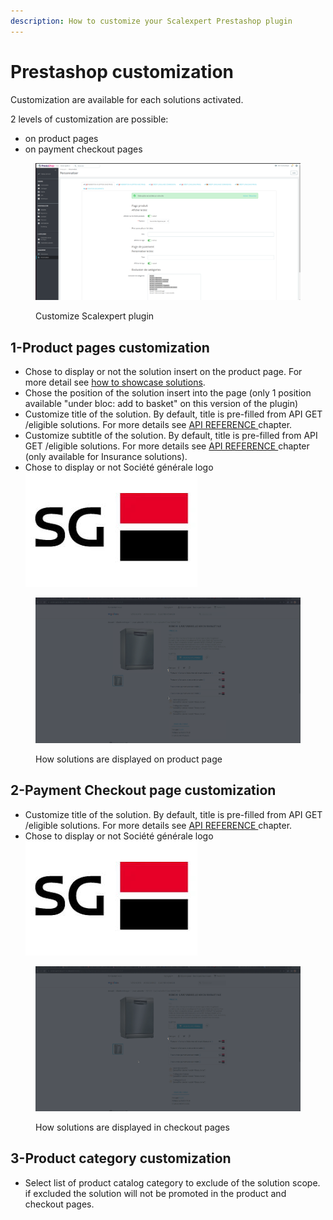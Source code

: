 ```yaml
---
description: How to customize your Scalexpert Prestashop plugin
---
```


# Prestashop customization

Customization are available for each solutions activated.&#x20;

2 levels of customization are possible:

* on product pages
* on payment checkout pages&#x20;

<figure><img src="../../../../.gitbook/assets/Capture d’écran du 2023-10-21 18-57-42.png" alt=""><figcaption><p>Customize Scalexpert plugin</p></figcaption></figure>

## 1-Product pages customization

* Chose to display or not the solution insert on the product page. For more detail see [how to showcase solutions](../../../../for-discovery/showcasing-solutions.md).&#x20;
* Chose the position of the solution insert into the page (only 1 position available "under bloc: add to basket" on this version of the plugin)
* Customize title of the solution. By default, title is pre-filled from API GET /eligible solutions. For more details see [API REFERENCE ](broken-reference)chapter.
* Customize subtitle of the solution. By default, title is pre-filled from API GET /eligible solutions. For more details see [API REFERENCE ](broken-reference)chapter (only available for Insurance solutions).
* Chose to display or not Société générale logo <img src="../../../../.gitbook/assets/images.jpeg" alt="" data-size="line">

<figure><img src="../../../../.gitbook/assets/3-prestashop-setting-product-page.gif" alt=""><figcaption><p>How solutions are displayed on product page</p></figcaption></figure>

## 2-Payment Checkout page customization

* Customize title of the solution. By default, title is pre-filled from API GET /eligible solutions. For more details see [API REFERENCE ](broken-reference)chapter.
* Chose to display or not Société générale logo <img src="../../../../.gitbook/assets/images.jpeg" alt="" data-size="line">

<figure><img src="../../../../.gitbook/assets/3-prestashop-setting-checkout-pages.gif" alt=""><figcaption><p>How solutions are displayed in checkout pages</p></figcaption></figure>

## 3-Product category customization

* Select list of product catalog category to exclude of the solution scope. if excluded the solution will not be promoted in the product and checkout pages.&#x20;
